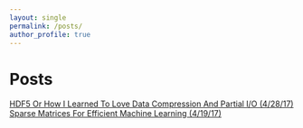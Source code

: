 ```yaml
---
layout: single
permalink: /posts/
author_profile: true
---
```

# Posts
[HDF5 Or How I Learned To Love Data Compression And Partial I/O (4/28/17)](https://dziganto.github.io/out-of-core%20computation/HDF5-Or-How-I-Learned-To-Love-Data-Compression-And-Partial-Input-Output/)  
[Sparse Matrices For Efficient Machine Learning (4/19/17)](https://dziganto.github.io/Sparse-Matrices-For-Efficient-Machine-Learning/)
